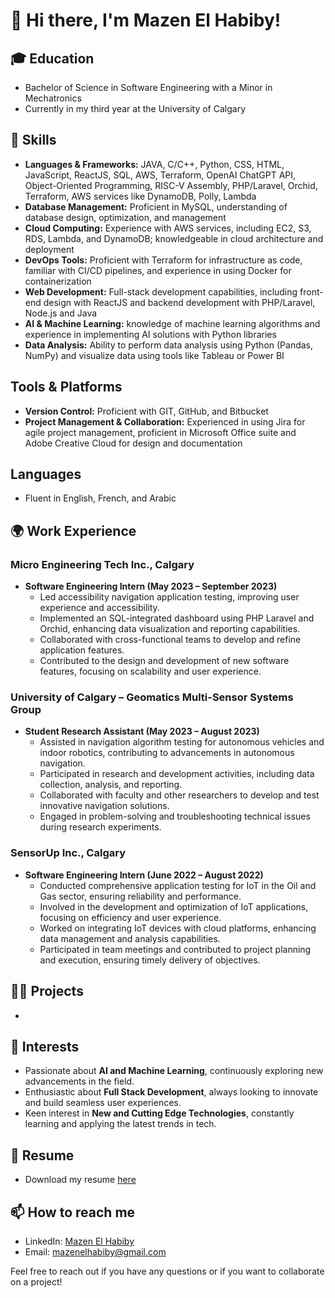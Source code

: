 # 👋 Hi there, I'm Mazen El Habiby!

## 🎓 Education
- Bachelor of Science in Software Engineering with a Minor in Mechatronics
- Currently in my third year at the University of Calgary

## 🔧 Skills
- **Languages & Frameworks:** JAVA, C/C++, Python, CSS, HTML, JavaScript, ReactJS, SQL, AWS, Terraform, OpenAI ChatGPT API, Object-Oriented Programming, RISC-V Assembly, PHP/Laravel, Orchid, Terraform, AWS services like DynamoDB, Polly, Lambda
- **Database Management:** Proficient in MySQL, understanding of database design, optimization, and management
- **Cloud Computing:** Experience with AWS services, including EC2, S3, RDS, Lambda, and DynamoDB; knowledgeable in cloud architecture and deployment
- **DevOps Tools:** Proficient with Terraform for infrastructure as code, familiar with CI/CD pipelines, and experience in using Docker for containerization
- **Web Development:** Full-stack development capabilities, including front-end design with ReactJS and backend development with PHP/Laravel, Node.js and Java
- **AI & Machine Learning:** knowledge of machine learning algorithms and experience in implementing AI solutions with Python libraries
- **Data Analysis:** Ability to perform data analysis using Python (Pandas, NumPy) and visualize data using tools like Tableau or Power BI

## Tools & Platforms
- **Version Control:** Proficient with GIT, GitHub, and Bitbucket
- **Project Management & Collaboration:** Experienced in using Jira for agile project management, proficient in Microsoft Office suite and Adobe Creative Cloud for design and documentation

## Languages
- Fluent in English, French, and Arabic


## 🌍 Work Experience

### Micro Engineering Tech Inc., Calgary
- **Software Engineering Intern (May 2023 – September 2023)**
  - Led accessibility navigation application testing, improving user experience and accessibility.
  - Implemented an SQL-integrated dashboard using PHP Laravel and Orchid, enhancing data visualization and reporting capabilities.
  - Collaborated with cross-functional teams to develop and refine application features.
  - Contributed to the design and development of new software features, focusing on scalability and user experience.

### University of Calgary – Geomatics Multi-Sensor Systems Group
- **Student Research Assistant (May 2023 – August 2023)**
  - Assisted in navigation algorithm testing for autonomous vehicles and indoor robotics, contributing to advancements in autonomous navigation.
  - Participated in research and development activities, including data collection, analysis, and reporting.
  - Collaborated with faculty and other researchers to develop and test innovative navigation solutions.
  - Engaged in problem-solving and troubleshooting technical issues during research experiments.

### SensorUp Inc., Calgary
- **Software Engineering Intern (June 2022 – August 2022)**
  - Conducted comprehensive application testing for IoT in the Oil and Gas sector, ensuring reliability and performance.
  - Involved in the development and optimization of IoT applications, focusing on efficiency and user experience.
  - Worked on integrating IoT devices with cloud platforms, enhancing data management and analysis capabilities.
  - Participated in team meetings and contributed to project planning and execution, ensuring timely delivery of objectives.


## 👨‍💻 Projects
- 

## 🤖 Interests
- Passionate about **AI and Machine Learning**, continuously exploring new advancements in the field.
- Enthusiastic about **Full Stack Development**, always looking to innovate and build seamless user experiences.
- Keen interest in **New and Cutting Edge Technologies**, constantly learning and applying the latest trends in tech.

## 📄 Resume
- Download my resume [here](https://github.com/mazen-elhabiby/Resume/raw/main/Mazen-El-Habiby-Resume.pdf)

## 📫 How to reach me
- LinkedIn: [Mazen El Habiby](https://www.linkedin.com/in/mazen-el-habiby/)
- Email: mazenelhabiby@gmail.com

Feel free to reach out if you have any questions or if you want to collaborate on a project!
